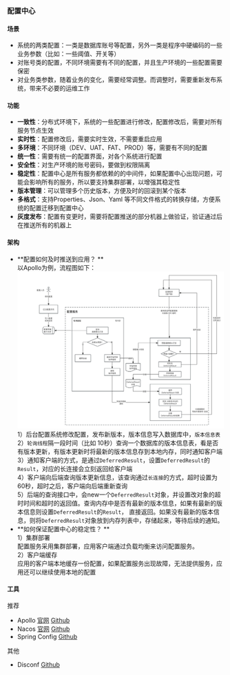 ### 配置中心
#### 场景
- 系统的两类配置：一类是数据库账号等配置，另外一类是程序中硬编码的一些业务参数（比如：一些阈值、开关等）
- 对账号类的配置，不同环境需要有不同的配置，并且生产环境的一些配置需要保密
- 对业务类参数，随着业务的变化，需要经常调整。而调整时，需要重新发布系统，带来不必要的运维工作

#### 功能
- **一致性**：分布式环境下，系统的一些配置进行修改，配置修改后，需要对所有服务节点生效
- **实时性**：配置修改后，需要实时生效，不需要重启应用
- **多环境**：不同环境（DEV、UAT、FAT、PROD）等，需要有不同的配置
- **统一性**：需要有统一的配置界面，对各个系统进行配置
- **安全性**：对生产环境的账号密码，要做到权限隔离
- **稳定性**：配置中心是所有服务都依赖的的中间件，如果配置中心出现问题，可能会影响所有的服务，所以要支持集群部署，以增强其稳定性
- **版本管理**：可以管理多个历史版本，方便及时的回滚到某个版本
- **多格式**：支持Properties、Json、Yaml 等不同文件格式的转换存储，方便系统的配置迁移到配置中心
- **灰度发布**：配置有变更时，需要将配置推送的部分机器上做验证，验证通过后在推送所有的机器上

#### 架构
- **配置如何及时推送到应用？ **   
以Apollo为例，流程图如下：    
![推送流程图](images/如何推送.jpg)  
1）后台配置系统修改配置，发布新版本，版本信息写入数据库中，`版本信息表`   
2）`轮询线程`隔一段时间（比如 10秒）查询一个数据库的版本信息表，看是否有版本更新，有版本更新时将最新的版本信息存到本地内存，同时通知客户端  
3）通知客户端的方式，是通过`DeferredResult`，设置`DeferredResult`的`Result`，对应的长连接会立刻返回给客户端   
4）客户端向后端查询版本更新信息，该查询通过`长连接`的方式，超时设置为60秒，超时之后，客户端向后端重新查询   
5）后端的查询接口中，会new一个`DeferredResult`对象，并设置改对象的超时时间和超时的返回值。查询内存中是否有最新的版本信息，如果有最新的版本信息则设置`DeferredResult`的`Result`，
直接返回。如果没有最新的版本信息，则将`DeferredResult`对象放到内存列表中，存储起来，等待后续的通知。
- **如何保证配置中心的稳定性？ **  
1）集群部署  
配置服务采用集群部署，应用客户端通过负载均衡来访问配置服务。  
2）客户端缓存  
应用的客户端本地缓存一份配置，如果配置服务出现故障，无法提供服务，应用还可以继续使用本地的配置  

#### 工具
推荐
- Apollo    [官网](https://www.apolloconfig.com/)  [Github](https://github.com/apolloconfig/apollo)  
- Nacos     [官网](https://nacos.io/)  [Github](https://github.com/alibaba/nacos)
- Spring Config [Github](https://github.com/spring-cloud/spring-cloud-config)

其他
- Disconf  [Github](https://github.com/knightliao/disconf)
